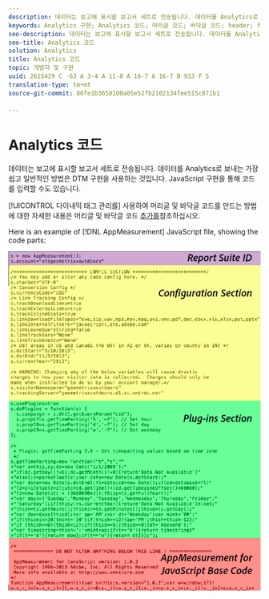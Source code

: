 ```yaml
---
description: 데이터는 보고에 표시할 보고서 세트로 전송됩니다. 데이터를 Analytics로 보내는 가장 쉽고 일반적인 방법은 DTM 구현을 사용하는 것입니다. JavaScript 구현을 통해 코드를 입력할 수도 있습니다.
keywords: Analytics 구현; Analytics 코드; 머리글 코드; 바닥글 코드; header; footer; 다이내믹 태그 관리; DTM; Javascript
seo-description: 데이터는 보고에 표시할 보고서 세트로 전송됩니다. 데이터를 Analytics로 보내는 가장 쉽고 일반적인 방법은 DTM 구현을 사용하는 것입니다. JavaScript 구현을 통해 코드를 입력할 수도 있습니다.
seo-title: Analytics 코드
solution: Analytics
title: Analytics 코드
topic: 개발자 및 구현
uuid: 2615429 C -63 A 3-4 A 11-8 A 16-7 A 16-7 B 933 F 5
translation-type: tm+mt
source-git-commit: 86fe1b3650100a05e52fb2102134fee515c871b1

---
```



# Analytics 코드

데이터는 보고에 표시할 보고서 세트로 전송됩니다. 데이터를 Analytics로 보내는 가장 쉽고 일반적인 방법은 DTM 구현을 사용하는 것입니다. JavaScript 구현을 통해 코드를 입력할 수도 있습니다.

[!UICONTROL 다이내믹 태그 관리를] 사용하여 머리글 및 바닥글 코드를 만드는 방법에 대한 자세한 내용은 머리글 및 바닥글 코드 [추가를](../../implement/c-implement-with-dtm/c-headers-footers/t-header-footer-code.md#task_43C8DD699A514638B0620775C06423E5)참조하십시오.

Here is an example of [!DNL AppMeasurement] JavaScript file, showing the code parts:

![](assets/appmeasurement-js.png)

